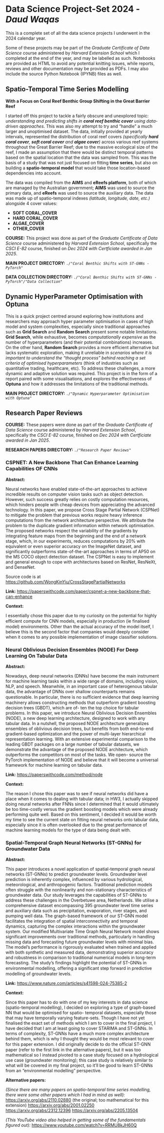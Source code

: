# Data Science Project-Set 2024 - *Daud Waqas*

This is a complete set of all the data science projects I underwent in the 2024 calendar year. 

Some of these projects may be part of the *Graduate Certificate of Data Science* course administered by *Harvard Extension School* which I completed at the end of the year, and may be labelled as such. Notebooks are provided as HTML to avoid any potential knitting issues, while reports, reviews and other documentation may be provided as PDFs. I may also include the source Python Notebook (IPYNB) files as well.

## Spatio-Temporal Time Series Modelling
**With a Focus on Coral Reef Benthic Group Shifting in the Great Barrier Reef**

I started off this project to tackle a fairly obscure and unexplored topic: *understanding and predicting shifts in **coral reef benthic cover** using data-driven approaches*. This was also my attempt to try and “handle” a much larger and unoptimised dataset. The data, initially provided at yearly intervals, represented the distribution of coral reef covers *(specifically **hard coral cover**, **soft coral cover** and **algae cover**)* across various reef systems throughout the Great Barrier Reef; due to the massive ecological size of the reef, I made an assumption that there would be distinct temporal patterns based on the spatial location that the data was sampled from. This was the basis of a study that was not just focused on fitting **time series**, but also on building a **spatio-temporal model** that would take those location-based dependencies into account.

The data was compiled from the **AIMS** and **eReefs platform**, both of which are managed by the Australian government; **AIMS** was used to source the primary data, and **eReefs** was used to source the auxiliary data. The data was made up of spatio-temporal indexes *(latitude, longitude, date, etc.)* alongside 4 cover values:

* **SOFT CORAL_COVER**
* **HARD CORAL_COVER**
* **ALGAE_COVER**
* **OTHER_COVER**

**COURSE:** This project was done as part of the *Graduate Certificate of Data Science* course administered by *Harvard Extension School*, specifically the *CSCI E-82* course, finished on *Dec 2024 with Certficiate awarded in Jan 2025*.

**MAIN PROJECT DIRECTORY:** *`./"Coral Benthic Shifts with ST-GNNs - PyTorch"`*

**DATA COLLECTION DIRECTORY:** *`./"Coral Benthic Shifts with ST-GNNs - PyTorch"/"Data Collection"`*

## Dynamic HyperParameter Optimisation with Optuna

This is a quick project centred around exploring how institutions and researchers may approach hyper parameter optimisation in cases of high model and system complexities, especially since traditional approaches such as **Grid Search** and **Random Search** present some notable limitations. **Grid Search**, while exhaustive, becomes *computationally expensive* as the number of hyperparameters (and their potential combinations) increases. On the other hand, **Random Search** provides a more efficient alternative but lacks systematic exploration, making it unreliable in *scenarios where it is important to understand the “thought process” behind reaching a set criteria of optimised hyperparameters* (think of industries such as quantitative trading, healthcare, etc). To address these challenges, a more dynamic and adaptive solution was required. This project is in the form of a report paired with some visualisations, and explores the effectiveness of **Optuna** and how it addresses the limitations of the traditional methods.

**MAIN PROJECT DIRECTORY:** *`./"Dynamic Hyperparameter Optimisation with Optuna"`*

## Research Paper Reviews

**COURSE:** These papers were done as part of the *Graduate Certificate of Data Science* course administered by *Harvard Extension School*, specifically the *CSCI E-82* course, finished on *Dec 2024 with Certficiate awarded in Jan 2025*.

**RESEARCH PAPERS DIRECTORY:** *`./"Research Paper Reviews"`*

### CSPNET: A New Backbone That Can Enhance Learning Capabilities OF CNNs

**Abstract:**

Neural networks have enabled state-of-the-art approaches to achieve incredible results on computer vision tasks such as object detection. However, such success greatly relies on costly computation resources, which hinders people with cheap devices from appreciating the advanced technology. In this paper, we propose Cross Stage Partial Network (CSPNet) to mitigate the problem that previous works require heavy inference computations from the network architecture perspective. We attribute the problem to the duplicate gradient information within network optimisation. The proposed networks respect the variability of the gradients by integrating feature maps from the beginning and the end of a network stage, which, in our experiments, reduces computations by 20% with equivalent or even superior accuracy on the ImageNet dataset, and significantly outperforms state-of-the-art approaches in terms of AP50 on the MS COCO object detection dataset. The CSPNet is easy to implement and general enough to cope with architectures based on ResNet, ResNeXt, and DenseNet.

Source code is at https://github.com/WongKinYiu/CrossStagePartialNetworks

**Link:** https://paperswithcode.com/paper/cspnet-a-new-backbone-that-can-enhance

**Context:** 

I essentially chose this paper due to my curiosity on the potential for highly eﬃcient compute for CNN models, especially in production (ie finalised model) environments. Other than the actual accuracy of the model itself, I believe this is the second factor that companies would deeply consider when it comes to any possible implementation of image classifier solutions.

### Neural Oblivious Decision Ensembles (NODE) For Deep Learning On Tabular Data

**Abstract:**

Nowadays, deep neural networks (DNNs) have become the main instrument for machine learning tasks within a wide range of domains, including vision, NLP, and speech. Meanwhile, in an important case of heterogenous tabular data, the advantage of DNNs over shallow counterparts remains questionable. In particular, there is no suﬃcient evidence that deep learning machinery allows constructing methods that outperform gradient boosting decision trees (GBDT), which are of- ten the top choice for tabular problems. In this paper, we introduce Neural Oblivious Decision Ensembles (NODE), a new deep learning architecture, designed to work with any tabular data. In a nutshell, the proposed NODE architecture generalizes ensembles of oblivious decision trees, but benefits from both end-to-end gradient-based optimization and the power of multi-layer hierarchical representation learning. With an extensive experimental comparison to the leading GBDT packages on a large number of tabular datasets, we demonstrate the advantage of the proposed NODE architecture, which outperforms the competitors on most of the tasks. We open- source the PyTorch implementation of NODE and believe that it will become a universal framework for machine learning on tabular data.

**Link:** https://paperswithcode.com/method/node

**Context:** 

The reason I chose this paper was to see if neural networks did have a place when it comes to dealing with tabular data; in HW3, I actually skipped doing neural networks after FNNs since I determined that it would ultimately be too time-costly versus the gradient boosting models which were already performing quite well. Based on this sentiment, I decided it would be worth my time to see the current state on fitting neural networks onto tabular data, especially since it is often overlooked due to the great performance of machine learning models for the type of data being dealt with.

### Spatial-Temporal Graph Neural Networks (ST-GNNs) for Groundwater Data

**Abstract:**

This paper introduces a novel application of spatial-temporal graph neural networks (ST-GNNs) to predict groundwater levels. Groundwater level prediction is inherently complex, influenced by various hydrological, meteorological, and anthropogenic factors. Traditional prediction models often struggle with the nonlinearity and non-stationary characteristics of groundwater data. Our study leverages the capabilities of ST-GNNs to address these challenges in the Overbetuwe area, Netherlands. We utilise a comprehensive dataset encompassing 395 groundwater level time series and auxiliary data such as precipitation, evaporation, river stages, and pumping well data. The graph-based framework of our ST-GNN model facilitates the integration of spatial interconnectivity and temporal dynamics, capturing the complex interactions within the groundwater system. Our modified Multivariate Time Graph Neural Network model shows significant improvements over traditional methods, particularly in handling missing data and forecasting future groundwater levels with minimal bias. The model’s performance is rigorously evaluated when trained and applied with both synthetic and measured data, demonstrating superior accuracy and robustness in comparison to traditional numerical models in long-term forecasting. The study’s findings highlight the potential of ST-GNNs in environmental modelling, oﬀering a significant step forward in predictive modelling of groundwater levels.

**Link:** https://www.nature.com/articles/s41598-024-75385-2

**Context:** 

Since this paper has to do with one of my key interests in data science (spatio-temporal modelling), I decided on exploring a type of graph-based NN that would be optimised for spatio- temporal datasets, especially those that may have temporally varying feature-sets. Though I have not yet finalised the exact set of methods which I am to cover in the final project, I have decided that I am at least going to cover STARIMA and ST-GNNs. In terms of complexity, ST-GNNs have a much more complex architecture behind them, which is why I thought they would be most relevant to cover for this paper extension. I did originally decide to do the oﬃcial ST-GNN paper (refer to the first link in the alternative papers), but it was too mathematical so I instead pivoted to a case study focused on a hydrological use case (groundwater monitoring); this case study is relatively similar to what will be covered in my final project, so it’ll be good to learn ST-GNNs from an “environmental modelling” perspective.

**Alternative papers:**

*(Since there are many papers on spatio-temporal time series modelling, there were some other papers which I had in mind as well):*
https://arxiv.org/abs/2110.02880 (the original; too mathematical for this extension)
https://arxiv.org/abs/2001.02250
https://arxiv.org/abs/2312.12396
https://arxiv.org/abs/2205.13504

*(This YouTube video also helped in getting some of the fundamentals figured out):*
https://www.youtube.com/watch?v=RRMU8kJH60Q